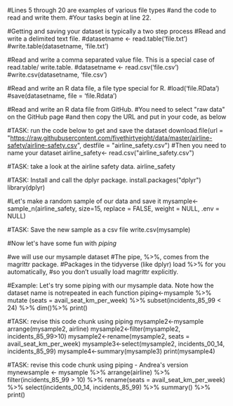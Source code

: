 #Lines 5 through 20 are examples of various file types
#and the code to read and write them.
#Your tasks begin at line 22.

#Getting and saving your dataset is typically a two step process
#Read and write a delimited text file.
#datasetname &lt;- read.table(‘file.txt’)
#write.table(datasetname, ‘file.txt’)

#Read and write a comma separated value file. This is a special case of read.table/ write.table.
#datasetname &lt;- read.csv(‘file.csv’)
#write.csv(datasetname, ‘file.csv’)

#Read and write an R data file, a file type special for R.
#load(‘file.RData’)
#save(datasetname, file = ‘file.Rdata’)

#Read and write an R data file from GitHub.
#You need to select "raw data" on the GitHub page
#and then copy the URL and put in your code, as below

#TASK: run the code below to get and save the dataset
download.file(url = "https://raw.githubusercontent.com/fivethirtyeight/data/master/airline-safety/airline-safety.csv", destfile = "airline_safety.csv")
#Then you need to name your dataset
airline_safety<- read.csv("airline_safety.csv")

#TASK: take a look at the airline safety data.
airline_safety

#TASK: Install and call the dplyr package.
install.packages("dplyr")
library(dplyr)

#Let's make a random sample of our data and save it
mysample<-sample_n(airline_safety, size=15, replace = FALSE, weight = NULL, .env = NULL)

#TASK: Save the new sample as a csv file
write.csv(mysample)

#Now let's have some fun with *piping*

#we will use our mysample dataset
#The pipe, %>%, comes from the magrittr package.
#Packages in the tidyverse (like dplyr) load %>% for you automatically,
#so you don’t usually load magrittr explicitly.

#Example: Let's try some piping with our mysample data. Note how the dataset name is notrepeated in each function
piping<-mysample %>%
mutate (seats = avail_seat_km_per_week) %>%
subset(incidents_85_99 &lt; 24) %>%
dim()%>%
print()

#TASK: revise this code chunk using piping
mysample2&lt;-mysample
arrange(mysample2, airline)
mysample2&lt;-filter(mysample2, incidents_85_99&gt;10)
mysample2&lt;-rename(mysample2, seats = avail_seat_km_per_week)
mysample3&lt;-select(mysample2, incidents_00_14, incidents_85_99)
mysample4&lt;-summary(mysample3)
print(mysample4)

#TASK: revise this code chunk using piping - Andrea&#39;s version
mynewsample <- mysample %>%
arrange(airline) %>%
filter(incidents_85_99 > 10) %>%
rename(seats = avail_seat_km_per_week) %>%
select(incidents_00_14, incidents_85_99) %>%
summary() %>%
print()

